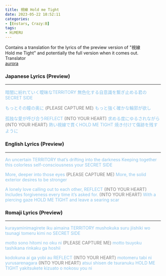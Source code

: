 ```yaml
---
title: 視線 Hold me Tight
date: 2023-05-22 18:52:11
categories:
- [Enstars, Crazy:B]
tags:
- HiMERU
---
```


<div class="preview-wrapper reverse" style="--storyColor: #hex;--storyColor-rgb: r,g,b;--storyColor-h: hue;--storyColor-s: saturation%;--storyColor-l: lightness%;">
  <div class="grid-wrapper">
      <div class="preview-background" style="background-image: url('https://cdn.discordapp.com/attachments/1110345002015535124/1110345203904155738/IMG_4879.png')"></div>
      <div class="preview-box" style="background: calc(var(--card-background) + 2%)">
          <div class="info-area">
              <div class="synopsis" style="width: 90%;">
                Contains a translation for the lyrics of the preview version of "視線 Hold me Tight" and potentially the full version when it comes out.
              </div>
          </div>
          <div class="info-item tl">
              <div class="label">
                  Translator
              </div>
              <div class="value">
                  <a href="https://twitter.com/azurecrystalz">aurora</a>
              </div>
            </div>
        </div>
  </div>
</div>

<!-- more -->

<div style="margin-top: 3%">
  <style>
    [character] {
      --dark-mode: hsl(var(--hue), 30%, 30%);
      display: flex;
    }
    [character]::before {
      position: absolute;
      margin-left: 75px;
    }
    [character] p {
      max-width: calc(100% - 75px);
      margin-left: 75px;
      color: inherit;
    }
    :root[theme='dark'] [character] p {
      background: var(--dark-mode);
    }
    :root[theme='dark'] [character] p .thought {
      color: #9f9fff;
    }
    :root[theme='light'] [character] p {
      background: var(--light-mode);
    }
    [character] p:first-child {
      margin-top: 20px;
      border-top-left-radius: 0px;
    }
    [character] p:first-child::before {
      position: absolute;
      left: 0;
    }
    [character]::after {
      display: none;
      left: 65px;
      top: 37px;
    }
    .msr-narration {
      display: flex;
      align-items: center;
      margin: 20px 0px;
      gap: 5px;
    }
    .msr-narration::before {
      content: "";
      display: inline-block;
      background: var(--article-text);
      height: 1px;
      width: 15%;
    }
    .msr-narration p {
      margin: 0;
    }
  </style>

### Japanese Lyrics (Preview)
***
<span style="color: #89C3EB;">暗闇に紛れていく曖昧なTERRITORY</span> 
<span style="color: #89C3EB;">無色化する自意識を繋ぎ止める君のSECRET SIDE</span> 

<span style="color: #89C3EB;">もっとその瞳の奥に</span><span style="color:grey"> (PLEASE CAPTURE ME)</span>
<span style="color: #89C3EB;">もっと強く確かな輪郭が欲し</span>

<span style="color: #89C3EB;">孤独な愛が呼び合うREFLECT</span><span style="color:grey"> (INTO YOUR HEART)</span>
<span style="color: #89C3EB;">求める度にゆるされながら</span><span style="color:grey"> (INTO YOUR HEART)</span>
<span style="color: #89C3EB;">熱い視線で貫くHOLD ME TIGHT 焼き付けて傷跡を残すように</span>

### English Lyrics (Preview)
***
<span style="color: #89C3EB;">An uncertain TERRITORY that’s drifting into the darkness</span> 
<span style="color: #89C3EB;">Keeping together this colorless self-consciousness your SECRET SIDE</span> 

<span style="color: #89C3EB;">More, deeper into those eyes</span><span style="color:grey"> (PLEASE CAPTURE ME)</span>
<span style="color: #89C3EB;">More, the solid exterior desires to be stronger</span>

<span style="color: #89C3EB;">A lonely love calling out to each other, REFLECT</span><span style="color:grey"> (INTO YOUR HEART)</span>
<span style="color: #89C3EB;">Includes forgiveness every time it’s asked for.</span><span style="color:grey"> (INTO YOUR HEART)</span>
<span style="color: #89C3EB;">With a piercing gaze HOLD ME TIGHT and leave a searing scar</span>

### Romaji Lyrics (Preview)
***
<span style="color: #89C3EB;">kurayaminimagirete iku aimaina TERRITORY</span> 
<span style="color: #89C3EB;">mushokuka suru jiishiki wo tsunagi tomeru kimi no SECRET SIDE </span> 

<span style="color: #89C3EB;">motto sono hitomi no oku ni </span><span style="color:grey">(PLEASE CAPTURE ME)</span>
<span style="color: #89C3EB;">motto tsuyoku tashikana rinkaku ga hoshii</span>

<span style="color: #89C3EB;">kodokuna ai ga yobi au REFLECT</span><span style="color:grey"> (INTO YOUR HEART)</span>
<span style="color: #89C3EB;">motomeru tabi ni yurusarenagara</span><span style="color:grey"> (INTO YOUR HEART)</span>
<span style="color: #89C3EB;">atsui shisen de tsuranuku HOLD ME TIGHT yakitsukete kizuato o nokosu you ni</span>


  <!-- CONTENT GOES HERE -->
    
  <!-- 
    TO CHANGE COLOR
    <span style="color: #89C3EB;">INSERT TEXT</span>
  -->

  </div>